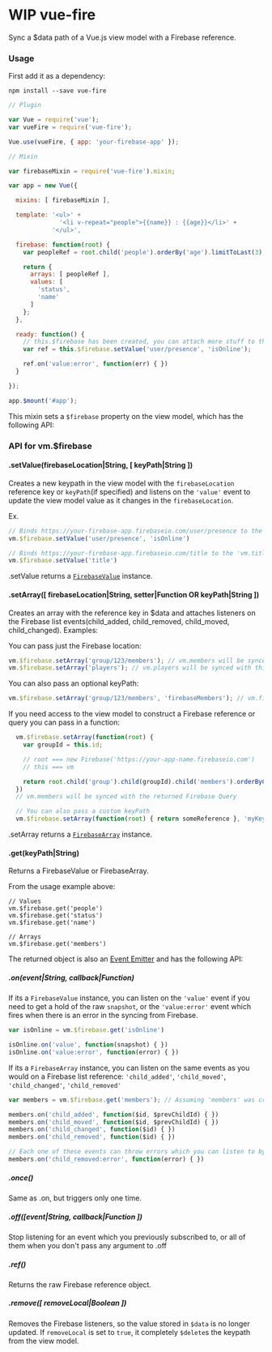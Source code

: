 **WIP** vue-fire
============
Sync a $data path of a Vue.js view model with a Firebase reference.

### Usage
First add it as a dependency:
```
npm install --save vue-fire
```

```javascript
// Plugin

var Vue = require('vue');
var vueFire = require('vue-fire');

Vue.use(vueFire, { app: 'your-firebase-app' });

// Mixin

var firebaseMixin = require('vue-fire').mixin;

var app = new Vue({

  mixins: [ firebaseMixin ],

  template: '<ul>' +
              '<li v-repeat="people">{{name}} : {{age}}</li>' +
            '</ul>',

  firebase: function(root) {
    var peopleRef = root.child('people').orderBy('age').limitToLast(3);

    return {
      arrays: [ peopleRef ],
      values: [
        'status',
        'name'
      ]
    };
  },

  ready: function() {
    // this.$firebase has been created, you can attach more stuff to the view model
    var ref = this.$firebase.setValue('user/presence', 'isOnline');

    ref.on('value:error', function(err) { })
  }

});

app.$mount('#app');
```

This mixin sets a ```$firebase``` property on the view model, which has the following API:

### API for vm.$firebase

#### .setValue(firebaseLocation|String, [ keyPath|String ])
  Creates a new keypath in the view model with the ```firebaseLocation``` reference key or ```keyPath```(if specified)
  and listens on the ```'value'``` event to update the view model value as it changes in the ```firebaseLocation```.

  Ex.

  ```js
  // Binds https://your-firebase-app.firebaseio.com/user/presence to the 'vm.isOnline' keypath
  vm.$firebase.setValue('user/presence', 'isOnline')

  // Binds https://your-firebase-app.firebaseio.com/title to the 'vm.title' keypath
  vm.$firebase.setValue('title')
  ```

  .setValue returns a [```FirebaseValue```](#getkeypathstring) instance.

#### .setArray([ firebaseLocation|String, setter|Function OR keyPath|String ])
  Creates an array with the reference key in $data and attaches listeners
  on the Firebase list events(child_added, child_removed, child_moved, child_changed).
  Examples:

  You can pass just the Firebase location:
  ```js
  vm.$firebase.setArray('group/123/members'); // vm.members will be synced with this Firebase location
  vm.$firebase.setArray('players'); // vm.players will be synced with this Firebase location
  ```

  You can also pass an optional keyPath:
  ```js
  vm.$firebase.setArray('group/123/members', 'firebaseMembers'); // vm.firebaseMembers is now synced with the 'group/123/members' location
  ```

  If you need access to the view model to construct a Firebase reference or query you can pass in a function:
  ```js
    vm.$firebase.setArray(function(root) {
      var groupId = this.id;

      // root === new Firebase('https://your-app-name.firebaseio.com')
      // this === vm

      return root.child('group').child(groupId).child('members').orderByChild('name');
    })
    // vm.members will be synced with the returned Firebase Query

    // You can also pass a custom keyPath
    vm.$firebase.setArray(function(root) { return someReference }, 'myKey')
  ```

  .setArray returns a [```FirebaseArray```](#getkeypathstring) instance.

#### .get(keyPath|String)
  Returns a FirebaseValue or FirebaseArray.

  From the usage example above:
  ```
  // Values
  vm.$firebase.get('people')
  vm.$firebase.get('status')
  vm.$firebase.get('name')

  // Arrays
  vm.$firebase.get('members')
  ```

  The returned object is also an [Event Emitter](https://github.com/component/emitter) and has the following API:

##### .on(event|String, callback|Function)
  If its a ```FirebaseValue``` instance, you can listen on the ```'value'``` event if you need to get a hold of the raw
  ```snapshot```, or the ```'value:error'``` event which fires when there is an error in the syncing from Firebase.

  ```js
  var isOnline = vm.$firebase.get('isOnline')

  isOnline.on('value', function(snapshot) { })
  isOnline.on('value:error', function(error) { })
  ```

  If its a ```FirebaseArray``` instance, you can listen on the same events as you would on a Firebase list reference:
   ```'child_added'```, ```'child_moved'```, ```'child_changed'```, ```'child_removed'```

  ```js
  var members = vm.$firebase.get('members'); // Assuming 'members' was created using .setArray

  members.on('child_added', function($id, $prevChildId) { })
  members.on('child_moved', function($id, $prevChildId) { })
  members.on('child_changed', function($id) { })
  members.on('child_removed', function($id) { })

  // Each one of these events can throw errors which you can listen to by adding ':error' to the eventName:
  members.on('child_removed:error', function(error) { })
  ```

##### .once()
  Same as .on, but triggers only one time.

##### .off([event|String, callback|Function ])
  Stop listening for an event which you previously subscribed to, or all of them when you don't pass any argument to .off

##### .ref()
  Returns the raw Firebase reference object.

##### .remove([ removeLocal|Boolean ])
  Removes the Firebase listeners, so the value stored in ```$data``` is no longer updated.
  If ```removeLocal``` is set to ```true```, it completely ```$delete```s the keypath from the view model.

